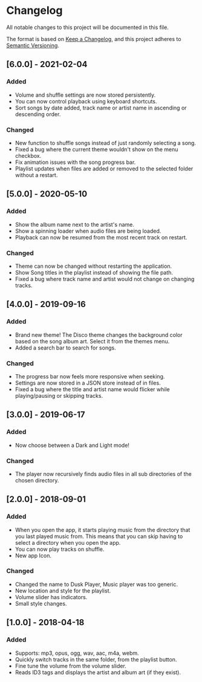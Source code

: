 # Changelog
All notable changes to this project will be documented in this file.

The format is based on [Keep a Changelog](https://keepachangelog.com/en/1.0.0/),
and this project adheres to [Semantic Versioning](https://semver.org/spec/v2.0.0.html).

## [6.0.0] - 2021-02-04
### Added
* Volume and shuffle settings are now stored persistently.
* You can now control playback using keyboard shortcuts.
* Sort songs by date added, track name or artist name in ascending or descending order.

### Changed
* New function to shuffle songs instead of just randomly selecting a song.
* Fixed a bug where the current theme wouldn't show on the menu checkbox.
* Fix animation issues with the song progress bar.
* Playlist updates when files are added or removed to the selected folder without a restart.

## [5.0.0] - 2020-05-10
### Added
* Show the album name next to the artist's name.
* Show a spinning loader when audio files are being loaded.
* Playback can now be resumed from the most recent track on restart.

### Changed
* Theme can now be changed without restarting the application.
* Show Song titles in the playlist instead of showing the file path.
* Fixed a bug where track name and artist would not change on changing tracks.

## [4.0.0] - 2019-09-16
### Added
* Brand new theme! The Disco theme changes the background color based on the song album art. Select it from the themes menu.
* Added a search bar to search for songs.

### Changed
* The progress bar now feels more responsive when seeking.
* Settings are now stored in a JSON store instead of in files.
* Fixed a bug where the title and artist name would flicker while playing/pausing or skipping tracks.


## [3.0.0] - 2019-06-17
### Added
* Now choose between a Dark and Light mode!

### Changed
* The player now recursively finds audio files in all sub directories of the chosen directory.


## [2.0.0] - 2018-09-01
### Added
* When you open the app, it starts playing music from the directory that you last played music from. This means that you can skip having to select a directory when you open the app.
* You can now play tracks on shuffle.
* New app Icon.

### Changed
* Changed the name to Dusk Player, Music player was too generic.
* New location and style for the playlist.
* Volume slider has indicators.
* Small style changes.

## [1.0.0] - 2018-04-18
### Added
* Supports: mp3, opus, ogg, wav, aac, m4a, webm.
* Quickly switch tracks in the same folder, from the playlist button.
* Fine tune the volume from the volume slider.
* Reads ID3 tags and displays the artist and album art (if they exist).
